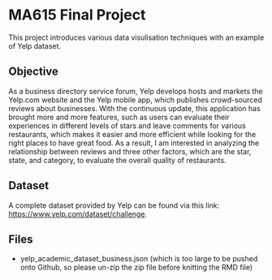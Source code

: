 # MA615 Final Project

This project introduces various data visulisation techniques with an example of Yelp dataset.


## Objective
As a business directory service forum, Yelp develops hosts and markets the Yelp.com website and the Yelp mobile app, which publishes crowd-sourced reviews about businesses. With the continuous update, this application has brought more and more features, such as users can evaluate their experiences in different levels of stars and leave comments for various restaurants, which makes it easier and more efficient while looking for the right places to have great food.  As a result, I am interested in analyzing the relationship between reviews and three other factors, which are the star, state, and category, to evaluate the overall quality of restaurants.  

## Dataset
A complete dataset provided by Yelp can be found via this link: https://www.yelp.com/dataset/challenge.

## Files
- yelp_academic_dataset_business.json (which is too large to be pushed onto Github, so please un-zip the zip file before knitting the RMD file)
